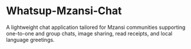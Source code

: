 # Whatsup-Mzansi-Chat
 A lightweight chat application tailored for Mzansi communities supporting one-to-one and group chats, image sharing, read receipts, and local language greetings.
